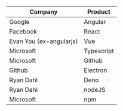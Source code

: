 | Company   | Product    |
| --------- | ---------- |
| Google    | Angular    |
| Facebook  | React      |
| Evan You (ex-angularjs) | Vue        |
| Microsoft | Typescript |
| Microsoft | Github     |
| Github    | Electron   |
| Ryan Dahl | Deno       |
| Ryan Dahl | nodeJS     |
| Microsoft | npm        |
